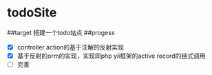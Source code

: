 # todoSite
##target
搭建一个todo站点
##progess
- [x] controller action的基于注解的反射实现
- [x] 基于反射的orm的实现，实现同php yii框架的active record的链式调用
- [ ] 完善